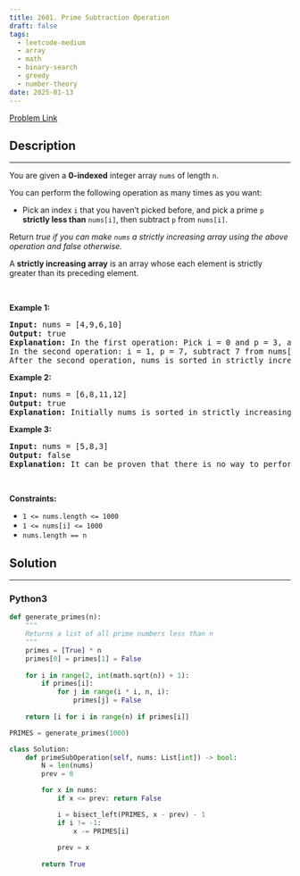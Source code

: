 ```yaml
---
title: 2601. Prime Subtraction Operation
draft: false
tags: 
  - leetcode-medium
  - array
  - math
  - binary-search
  - greedy
  - number-theory
date: 2025-01-13
---
```


[Problem Link](https://leetcode.com/problems/prime-subtraction-operation/)

## Description

---
<p>You are given a <strong>0-indexed</strong> integer array <code>nums</code> of length <code>n</code>.</p>

<p>You can perform the following operation as many times as you want:</p>

<ul>
	<li>Pick an index <code>i</code> that you haven&rsquo;t picked before, and pick a prime <code>p</code> <strong>strictly less than</strong> <code>nums[i]</code>, then subtract <code>p</code> from <code>nums[i]</code>.</li>
</ul>

<p>Return <em>true if you can make <code>nums</code> a strictly increasing array using the above operation and false otherwise.</em></p>

<p>A <strong>strictly increasing array</strong> is an array whose each element is strictly greater than its preceding element.</p>

<p>&nbsp;</p>
<p><strong class="example">Example 1:</strong></p>

<pre>
<strong>Input:</strong> nums = [4,9,6,10]
<strong>Output:</strong> true
<strong>Explanation:</strong> In the first operation: Pick i = 0 and p = 3, and then subtract 3 from nums[0], so that nums becomes [1,9,6,10].
In the second operation: i = 1, p = 7, subtract 7 from nums[1], so nums becomes equal to [1,2,6,10].
After the second operation, nums is sorted in strictly increasing order, so the answer is true.</pre>

<p><strong class="example">Example 2:</strong></p>

<pre>
<strong>Input:</strong> nums = [6,8,11,12]
<strong>Output:</strong> true
<strong>Explanation: </strong>Initially nums is sorted in strictly increasing order, so we don&#39;t need to make any operations.</pre>

<p><strong class="example">Example 3:</strong></p>

<pre>
<strong>Input:</strong> nums = [5,8,3]
<strong>Output:</strong> false
<strong>Explanation:</strong> It can be proven that there is no way to perform operations to make nums sorted in strictly increasing order, so the answer is false.</pre>

<p>&nbsp;</p>
<p><strong>Constraints:</strong></p>

<ul>
	<li><code>1 &lt;= nums.length &lt;= 1000</code></li>
	<li><code>1 &lt;= nums[i] &lt;= 1000</code></li>
	<li><code><font face="monospace">nums.length == n</font></code></li>
</ul>


## Solution

---
### Python3
``` py title='prime-subtraction-operation'
def generate_primes(n):
    """
    Returns a list of all prime numbers less than n
    """
    primes = [True] * n
    primes[0] = primes[1] = False
    
    for i in range(2, int(math.sqrt(n)) + 1):
        if primes[i]:
            for j in range(i * i, n, i):
                primes[j] = False
    
    return [i for i in range(n) if primes[i]]

PRIMES = generate_primes(1000)

class Solution:
    def primeSubOperation(self, nums: List[int]) -> bool:
        N = len(nums)
        prev = 0

        for x in nums:
            if x <= prev: return False

            i = bisect_left(PRIMES, x - prev) - 1
            if i != -1:
                x -= PRIMES[i]
            
            prev = x
        
        return True
```

